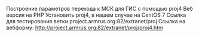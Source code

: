 Построение параметров перехода к МСК для ГИС с помощью proj4
Веб версия на PHP
Установить proj4, в нашем случае на CentOS 7
Ссылка для тестирования ветки project.armrus.org:82/extranet/proj
Ссылка на вебформу:
http://project.armrus.org:82/extranet/proj/proj4.htm
